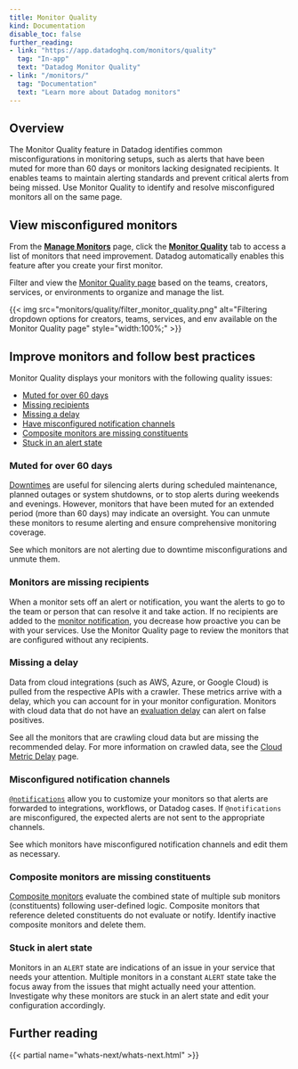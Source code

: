 ```yaml
---
title: Monitor Quality
kind: Documentation
disable_toc: false
further_reading:
- link: "https://app.datadoghq.com/monitors/quality"
  tag: "In-app"
  text: "Datadog Monitor Quality"
- link: "/monitors/"
  tag: "Documentation"
  text: "Learn more about Datadog monitors"
---
```


## Overview

The Monitor Quality feature in Datadog identifies common misconfigurations in monitoring setups, such as alerts that have been muted for more than 60 days or monitors lacking designated recipients. It enables teams to maintain alerting standards and prevent critical alerts from being missed. Use Monitor Quality to identify and resolve misconfigured monitors all on the same page.

## View misconfigured monitors

From the [**Manage Monitors**][8] page, click the [**Monitor Quality**][7] tab to access a list of monitors that need improvement. Datadog automatically enables this feature after you create your first monitor. 

Filter and view the [Monitor Quality page][7] based on the teams, creators, services, or environments to organize and manage the list. 

{{< img src="monitors/quality/filter_monitor_quality.png" alt="Filtering dropdown options for creators, teams, services, and env available on the Monitor Quality page" style="width:100%;" >}}

## Improve monitors and follow best practices

Monitor Quality displays your monitors with the following quality issues:
- [Muted for over 60 days](#muted-for-over-60-days)
- [Missing recipients](#monitors-are-missing-recipients)
- [Missing a delay](#missing-a-delay)
- [Have misconfigured notification channels](#misconfigured-notification-channels)
- [Composite monitors are missing constituents](#composite-monitors-are-missing-constituents)
- [Stuck in an alert state](#stuck-in-alert-state)

### Muted for over 60 days

[Downtimes][1] are useful for silencing alerts during scheduled maintenance, planned outages or system shutdowns, or to stop alerts during weekends and evenings. However, monitors that have been muted for an extended period (more than 60 days) may indicate an oversight. You can unmute these monitors to resume alerting and ensure comprehensive monitoring coverage.

See which monitors are not alerting due to downtime misconfigurations and unmute them.

### Monitors are missing recipients

When a monitor sets off an alert or notification, you want the alerts to go to the team or person that can resolve it and take action. If no recipients are added to the [monitor notification][2], you decrease how proactive you can be with your services. Use the Monitor Quality page to review the monitors that are configured without any recipients.

### Missing a delay

Data from cloud integrations (such as AWS, Azure, or Google Cloud) is pulled from the respective APIs with a crawler. These metrics arrive with a delay, which you can account for in your monitor configuration. Monitors with cloud data that do not have an [evaluation delay][3] can alert on false positives.

See all the monitors that are crawling cloud data but are missing the recommended delay. For more information on crawled data, see the [Cloud Metric Delay][4] page.

### Misconfigured notification channels

[`@notifications`][5] allow you to customize your monitors so that alerts are forwarded to integrations, workflows, or Datadog cases. If `@notifications` are misconfigured, the expected alerts are not sent to the appropriate channels.

See which monitors have misconfigured notification channels and edit them as necessary.

### Composite monitors are missing constituents

[Composite monitors][6] evaluate the combined state of multiple sub monitors (constituents) following user-defined logic. Composite monitors that reference deleted constituents do not evaluate or notify. Identify inactive composite monitors and delete them. 

### Stuck in alert state

Monitors in an `ALERT` state are indications of an issue in your service that needs your attention. Multiple monitors in a constant `ALERT` state take the focus away from the issues that might actually need your attention. Investigate why these monitors are stuck in an alert state and edit your configuration accordingly.

## Further reading

{{< partial name="whats-next/whats-next.html" >}}

[1]: /monitors/downtimes/
[2]: /monitors/notify/
[3]: /monitors/configuration/?tab=thresholdalert#evaluation-delay
[4]: /integrations/guide/cloud-metric-delay/
[5]: /monitors/notify/#notifications
[6]: /monitors/types/composite/
[7]: https://app.datadoghq.com/monitors/quality
[8]: https://app.datadoghq.com/monitors/manage